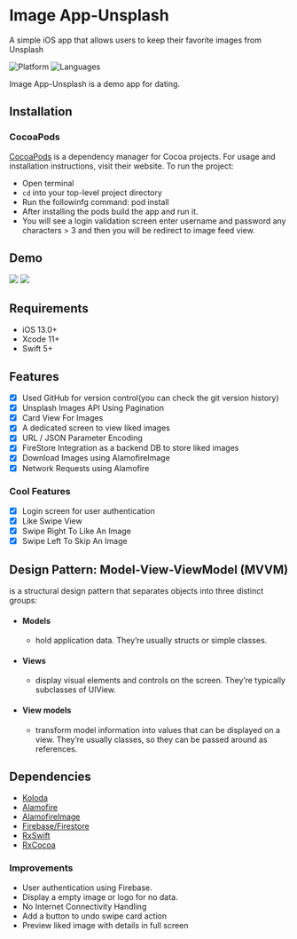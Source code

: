 # Image App-Unsplash
 A simple iOS app that allows users to keep their favorite images from Unsplash

![Platform](https://img.shields.io/badge/Platform-iOS-orange.svg)
![Languages](https://img.shields.io/badge/Language-Swift-orange.svg)

Image App-Unsplash is a demo app for dating.

## Installation

### CocoaPods

[CocoaPods](https://cocoapods.org) is a dependency manager for Cocoa projects. For usage and installation instructions, visit their website. To run the project:
- Open terminal
- `cd` into your top-level project directory
- Run the followinfg command: pod install
- After installing the pods build the app and run it.
- You will see a login validation screen enter username and password any characters > 3 and then you will be redirect to image feed view.

## Demo
![](palmu1.gif)
![](palmu2.gif)

## Requirements

- iOS 13.0+
- Xcode 11+
- Swift 5+


## Features

- [x] Used GitHub for version control(you can check the git version history)
- [x] Unsplash Images API Using Pagination
- [x] Card View For Images
- [x] A dedicated screen to view liked images
- [x] URL / JSON Parameter Encoding
- [x] FireStore Integration as a backend DB to store liked images
- [x] Download Images using AlamofireImage
- [x] Network Requests using Alamofire

### Cool Features
- [x] Login screen for user authentication
- [x] Like Swipe View
- [x] Swipe Right To Like An Image
- [x] Swipe Left To Skip An Image

## Design Pattern: Model-View-ViewModel (MVVM)
is a structural design pattern that separates objects into three distinct groups:
- #### Models 
  - hold application data. They’re usually structs or simple classes.
- #### Views 
  - display visual elements and controls on the screen. They’re typically subclasses of UIView.
- #### View models
  - transform model information into values that can be displayed on a view. They’re usually classes, so they can be passed around as references.

## Dependencies

- [Koloda](https://github.com/Yalantis/Koloda)
- [Alamofire](https://github.com/Alamofire/Alamofire)
- [AlamofireImage](https://github.com/Alamofire/AlamofireImage)
- [Firebase/Firestore](https://firebase.google.com/docs/ios/setup)
- [RxSwift](https://github.com/ReactiveX/RxSwift)
- [RxCocoa](https://github.com/ReactiveX/RxSwift)

### Improvements

- User authentication using Firebase.
- Display a empty image or logo for no data.
- No Internet Connectivity Handling
- Add a button to undo swipe card action
- Preview liked image with details in full screen
